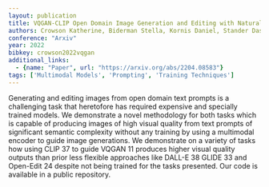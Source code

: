 ```yaml
---
layout: publication
title: VQGAN-CLIP Open Domain Image Generation and Editing with Natural Language Guidance
authors: Crowson Katherine, Biderman Stella, Kornis Daniel, Stander Dashiell, Hallahan Eric, Castricato Louis, Raff Edward
conference: "Arxiv"
year: 2022
bibkey: crowson2022vqgan
additional_links:
  - {name: "Paper", url: "https://arxiv.org/abs/2204.08583"}
tags: ['Multimodal Models', 'Prompting', 'Training Techniques']
---
```

Generating and editing images from open domain text prompts is a challenging task that heretofore has required expensive and specially trained models. We demonstrate a novel methodology for both tasks which is capable of producing images of high visual quality from text prompts of significant semantic complexity without any training by using a multimodal encoder to guide image generations. We demonstrate on a variety of tasks how using CLIP 37 to guide VQGAN 11 produces higher visual quality outputs than prior less flexible approaches like DALL-E 38 GLIDE 33 and Open-Edit 24 despite not being trained for the tasks presented. Our code is available in a public repository.
